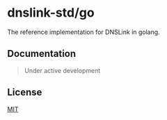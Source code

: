 # dnslink-std/go

The reference implementation for DNSLink in golang.

## Documentation

> Under active development

## License

[MIT](./LICENSE)
